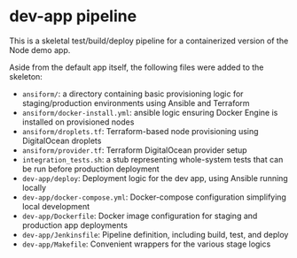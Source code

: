 dev-app pipeline
================

This is a skeletal test/build/deploy pipeline for a containerized version of the Node demo app.

Aside from the default app itself, the following files were added to the skeleton:

* `ansiform/`: a directory containing basic provisioning logic for staging/production environments using Ansible and
  Terraform
* `ansiform/docker-install.yml`: ansible logic ensuring Docker Engine is installed on provisioned nodes
* `ansiform/droplets.tf`: Terraform-based node provisioning using DigitalOcean droplets
* `ansiform/provider.tf`: Terraform DigitalOcean provider setup
* `integration_tests.sh`: a stub representing whole-system tests that can be run before production deployment
* `dev-app/deploy`: Deployment logic for the dev app, using Ansible running locally
* `dev-app/docker-compose.yml`: Docker-compose configuration simplifying local development
* `dev-app/Dockerfile`: Docker image configuration for staging and production app deployments
* `dev-app/Jenkinsfile`: Pipeline definition, including build, test, and deploy
* `dev-app/Makefile`: Convenient wrappers for the various stage logics
